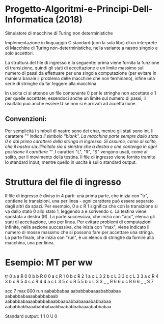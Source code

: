# Progetto-Algoritmi-e-Principi-Dell-Informatica (2018)

Simulatore di macchine di Turing non deterministiche

Implementazione in linguaggio C standard (con la sola libc) di un interprete di Macchine di Turing non-deterministiche, nella variante a nastro singolo e solo accettori.

La struttura del file di ingresso è la seguente: prima viene fornita la funzione di transizione, quindi gli stati di accettazione e un limite massimo sul numero di passi da effettuare per una singola computazione (per evitare in maniera banale il problema delle macchine che non terminano), infine una serie di stringhe da far leggere alla macchina.

In uscita ci si attende un file contenente 0 per le stringhe non accettate e 1 per quelle accettate; essendoci anche un limite sul numero di passi, il risultato può anche essere U se non si è arrivati ad accettazione.

## Convenzioni: 
Per semplicità i simboli di nastro sono dei char, mentre gli stati sono int. Il carattere "_" indica il simbolo "blank".
La macchina parte sempre dallo stato 0 e dal primo carattere della stringa in ingresso.
Si assume, come al solito, che il nastro sia illimitato sia a sinistra che a destra e che contenga in ogni posizione il carattere "_".
I caratteri "L", "R", "S" vengono usati, come al solito, per il movimento della testina.
Il file di ingresso viene fornito tramite lo standard input, mentre quello in uscita è sullo standard output.

# Struttura del file di ingresso
Il file di ingresso è diviso in 4 parti: una prima parte, che inizia con "tr", contiene le transizioni, una per linea - ogni carattere può essere separato dagli altri da spazi. Per esempio, 0 a c R 1 significa che con la transizione si va dallo stato 0 allo stato 1, leggendo a e scrivendo c. La testina viene spostata a destra (R).
La parte successiva, che inizia con "acc", elenca gli stati di accettazione, uno per linea.
Per evitare problemi di computazioni infinite, nella sezione successiva, che inizia con "max", viene indicato il numero di mosse massimo che si possono fare per accettare una stringa. 
La parte finale, che inizia con "run", è un elenco di stringhe da fornire alla macchina, una per linea.

# Esempio: MT per ww

tr
0 a a R 0
0 b b R 0
0 a c R 1
0 b c R 2
1 a c L 3
2 b c L 3
3 c c L 3
3 a c R 4
3 b c R 5
4 c c R 4
4 a c L 3
5 c c R 5
5 b c L 3
3 _ _ R 6
6 c c R 6
6 _ _ S 7

acc
7
max
800
run
aababbabaa
aababbabaaaababbabaa
aababbabaaaababbabaab
aababbabaaaababbabaabbaababbabaaaababbabaa
aababbabbaaababbabaabbaababbabaaaababbabaa

Standard output:
1
1
0
U
0
